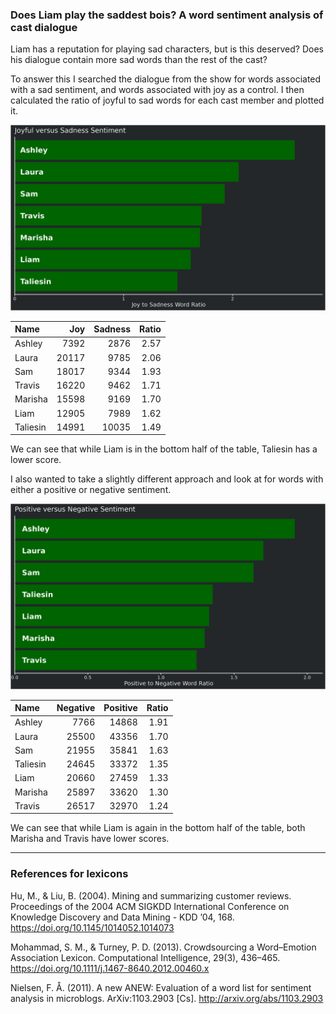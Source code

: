 
### Does Liam play the saddest bois? A word sentiment analysis of cast dialogue

Liam has a reputation for playing sad characters, but is this deserved?
Does his dialogue contain more sad words than the rest of the cast?

To answer this I searched the dialogue from the show for words
associated with a sad sentiment, and words associated with joy as a
control. I then calculated the ratio of joyful to sad words for each
cast member and plotted it.

![joyful vs sad](../plots/joySadPlot.png)

| Name     |   Joy | Sadness | Ratio |
| :------- | ----: | ------: | ----: |
| Ashley   |  7392 |    2876 |  2.57 |
| Laura    | 20117 |    9785 |  2.06 |
| Sam      | 18017 |    9344 |  1.93 |
| Travis   | 16220 |    9462 |  1.71 |
| Marisha  | 15598 |    9169 |  1.70 |
| Liam     | 12905 |    7989 |  1.62 |
| Taliesin | 14991 |   10035 |  1.49 |

We can see that while Liam is in the bottom half of the table, Taliesin
has a lower score.

I also wanted to take a slightly different approach and look at for
words with either a positive or negative sentiment.

![positive vs negative](../plots/positiveNegativePlot.png)

| Name     | Negative | Positive | Ratio |
| :------- | -------: | -------: | ----: |
| Ashley   |     7766 |    14868 |  1.91 |
| Laura    |    25500 |    43356 |  1.70 |
| Sam      |    21955 |    35841 |  1.63 |
| Taliesin |    24645 |    33372 |  1.35 |
| Liam     |    20660 |    27459 |  1.33 |
| Marisha  |    25897 |    33620 |  1.30 |
| Travis   |    26517 |    32970 |  1.24 |

We can see that while Liam is again in the bottom half of the table,
both Marisha and Travis have lower scores.

-----

### References for lexicons

Hu, M., & Liu, B. (2004). Mining and summarizing customer reviews.
Proceedings of the 2004 ACM SIGKDD International Conference on Knowledge
Discovery and Data Mining - KDD ’04, 168.
<https://doi.org/10.1145/1014052.1014073>

Mohammad, S. M., & Turney, P. D. (2013). Crowdsourcing a Word–Emotion
Association Lexicon. Computational Intelligence, 29(3), 436–465.
<https://doi.org/10.1111/j.1467-8640.2012.00460.x>

Nielsen, F. Å. (2011). A new ANEW: Evaluation of a word list for
sentiment analysis in microblogs. ArXiv:1103.2903 \[Cs\].
<http://arxiv.org/abs/1103.2903>
